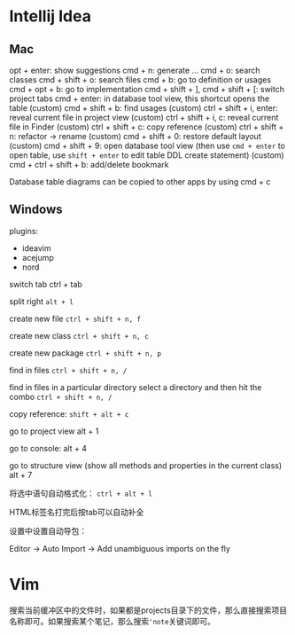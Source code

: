 # Intellij Idea

## Mac

opt + enter: show suggestions
cmd + n: generate ...
cmd + o: search classes
cmd + shift + o: search files
cmd + b: go to definition or usages
cmd + opt + b: go to implementation
cmd + shift + ], cmd + shift + [: switch project tabs
cmd + enter: in database tool view, this shortcut opens the table
(custom) cmd + shift + b: find usages
(custom) ctrl + shift + i, enter: reveal current file in project view
(custom) ctrl + shift + i, c: reveal current file in Finder
(custom) ctrl + shift + c: copy reference
(custom) ctrl + shift + n: refactor -> rename
(custom) cmd + shift + 0: restore default layout
(custom) cmd + shift + 9: open database tool view (then use `cmd + enter` to open table, use `shift + enter` to edit table DDL create statement)
(custom) cmd + ctrl + shift + b: add/delete bookmark

Database table diagrams can be copied to other apps by using cmd + c

## Windows

plugins:
- ideavim
- acejump
- nord

switch tab
ctrl + tab

split right
`alt + l`

create new file
`ctrl + shift + n, f`

create new class
`ctrl + shift + n, c`

create new package
`ctrl + shift + n, p`

find in files
`ctrl + shift + n, /`


find in files in a particular directory
select a directory and then hit the combo `ctrl + shift + n, /`

copy reference:
`shift + alt + c`

go to project view
alt + 1

go to console:
alt + 4

go to structure view (show all methods and properties in the current class)
alt + 7

将选中语句自动格式化：
`ctrl + alt + l`

HTML标签名打完后按tab可以自动补全

设置中设置自动导包：

Editor -> Auto Import -> Add unambiguous imports on the fly

# Vim

搜索当前缓冲区中的文件时，如果都是projects目录下的文件，那么直接搜索项目名称即可。如果搜索某个笔记，那么搜索`'note`关键词即可。
